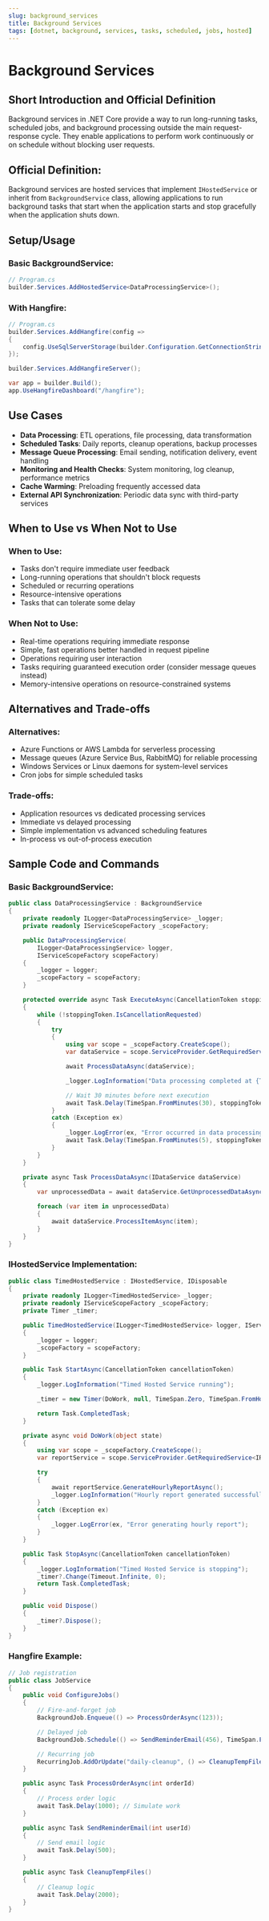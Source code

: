 ```yaml
---
slug: background_services
title: Background Services
tags: [dotnet, background, services, tasks, scheduled, jobs, hosted]
---
```


# Background Services

## Short Introduction and Official Definition

Background services in .NET Core provide a way to run long-running tasks, scheduled jobs, and background processing outside the main request-response cycle. They enable applications to perform work continuously or on schedule without blocking user requests.

## Official Definition:

Background services are hosted services that implement `IHostedService` or inherit from `BackgroundService` class, allowing applications to run background tasks that start when the application starts and stop gracefully when the application shuts down.

## Setup/Usage

### Basic BackgroundService:

```csharp
// Program.cs
builder.Services.AddHostedService<DataProcessingService>();
```

### With Hangfire:

```csharp
// Program.cs
builder.Services.AddHangfire(config =>
{
    config.UseSqlServerStorage(builder.Configuration.GetConnectionString("DefaultConnection"));
});

builder.Services.AddHangfireServer();

var app = builder.Build();
app.UseHangfireDashboard("/hangfire");
```

## Use Cases

- **Data Processing**: ETL operations, file processing, data transformation
- **Scheduled Tasks**: Daily reports, cleanup operations, backup processes
- **Message Queue Processing**: Email sending, notification delivery, event handling
- **Monitoring and Health Checks**: System monitoring, log cleanup, performance metrics
- **Cache Warming**: Preloading frequently accessed data
- **External API Synchronization**: Periodic data sync with third-party services

## When to Use vs When Not to Use

### When to Use:

- Tasks don't require immediate user feedback
- Long-running operations that shouldn't block requests
- Scheduled or recurring operations
- Resource-intensive operations
- Tasks that can tolerate some delay

### When Not to Use:

- Real-time operations requiring immediate response
- Simple, fast operations better handled in request pipeline
- Operations requiring user interaction
- Tasks requiring guaranteed execution order (consider message queues instead)
- Memory-intensive operations on resource-constrained systems

## Alternatives and Trade-offs

### Alternatives:

- Azure Functions or AWS Lambda for serverless processing
- Message queues (Azure Service Bus, RabbitMQ) for reliable processing
- Windows Services or Linux daemons for system-level services
- Cron jobs for simple scheduled tasks

### Trade-offs:

- Application resources vs dedicated processing services
- Immediate vs delayed processing
- Simple implementation vs advanced scheduling features
- In-process vs out-of-process execution

## Sample Code and Commands

### Basic BackgroundService:

```csharp
public class DataProcessingService : BackgroundService
{
    private readonly ILogger<DataProcessingService> _logger;
    private readonly IServiceScopeFactory _scopeFactory;

    public DataProcessingService(
        ILogger<DataProcessingService> logger,
        IServiceScopeFactory scopeFactory)
    {
        _logger = logger;
        _scopeFactory = scopeFactory;
    }

    protected override async Task ExecuteAsync(CancellationToken stoppingToken)
    {
        while (!stoppingToken.IsCancellationRequested)
        {
            try
            {
                using var scope = _scopeFactory.CreateScope();
                var dataService = scope.ServiceProvider.GetRequiredService<IDataService>();

                await ProcessDataAsync(dataService);

                _logger.LogInformation("Data processing completed at {Time}", DateTimeOffset.Now);

                // Wait 30 minutes before next execution
                await Task.Delay(TimeSpan.FromMinutes(30), stoppingToken);
            }
            catch (Exception ex)
            {
                _logger.LogError(ex, "Error occurred in data processing");
                await Task.Delay(TimeSpan.FromMinutes(5), stoppingToken); // Wait before retry
            }
        }
    }

    private async Task ProcessDataAsync(IDataService dataService)
    {
        var unprocessedData = await dataService.GetUnprocessedDataAsync();

        foreach (var item in unprocessedData)
        {
            await dataService.ProcessItemAsync(item);
        }
    }
}
```

### IHostedService Implementation:

```csharp
public class TimedHostedService : IHostedService, IDisposable
{
    private readonly ILogger<TimedHostedService> _logger;
    private readonly IServiceScopeFactory _scopeFactory;
    private Timer _timer;

    public TimedHostedService(ILogger<TimedHostedService> logger, IServiceScopeFactory scopeFactory)
    {
        _logger = logger;
        _scopeFactory = scopeFactory;
    }

    public Task StartAsync(CancellationToken cancellationToken)
    {
        _logger.LogInformation("Timed Hosted Service running");

        _timer = new Timer(DoWork, null, TimeSpan.Zero, TimeSpan.FromHours(1));

        return Task.CompletedTask;
    }

    private async void DoWork(object state)
    {
        using var scope = _scopeFactory.CreateScope();
        var reportService = scope.ServiceProvider.GetRequiredService<IReportService>();

        try
        {
            await reportService.GenerateHourlyReportAsync();
            _logger.LogInformation("Hourly report generated successfully");
        }
        catch (Exception ex)
        {
            _logger.LogError(ex, "Error generating hourly report");
        }
    }

    public Task StopAsync(CancellationToken cancellationToken)
    {
        _logger.LogInformation("Timed Hosted Service is stopping");
        _timer?.Change(Timeout.Infinite, 0);
        return Task.CompletedTask;
    }

    public void Dispose()
    {
        _timer?.Dispose();
    }
}
```

### Hangfire Example:

```csharp
// Job registration
public class JobService
{
    public void ConfigureJobs()
    {
        // Fire-and-forget job
        BackgroundJob.Enqueue(() => ProcessOrderAsync(123));

        // Delayed job
        BackgroundJob.Schedule(() => SendReminderEmail(456), TimeSpan.FromHours(24));

        // Recurring job
        RecurringJob.AddOrUpdate("daily-cleanup", () => CleanupTempFiles(), Cron.Daily);
    }

    public async Task ProcessOrderAsync(int orderId)
    {
        // Process order logic
        await Task.Delay(1000); // Simulate work
    }

    public async Task SendReminderEmail(int userId)
    {
        // Send email logic
        await Task.Delay(500);
    }

    public async Task CleanupTempFiles()
    {
        // Cleanup logic
        await Task.Delay(2000);
    }
}
```

